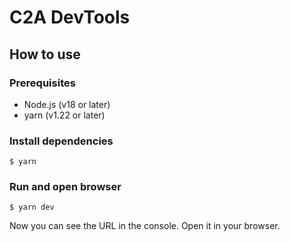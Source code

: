 # C2A DevTools

## How to use
### Prerequisites
- Node.js (v18 or later)
- yarn (v1.22 or later)

### Install dependencies
```console
$ yarn
```

### Run and open browser
```console
$ yarn dev
```

Now you can see the URL in the console. Open it in your browser.
